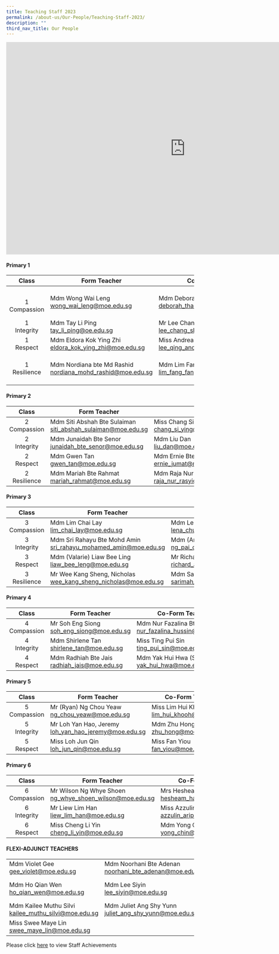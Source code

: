 ```yaml
---
title: Teaching Staff 2023
permalink: /about-us/Our-People/Teaching-Staff-2023/
description: ""
third_nav_title: Our People
---
```

<iframe allowfullscreen="true" height="569" width="960" frameborder="0" src="https://docs.google.com/presentation/d/e/2PACX-1vRWp0S1jsK3BE-OXvwOAUd_44LqfQZ8DVU8gCJoAhUwdqZ5yyJKF4Gh4CipF6I20wjIPzo8GiFQSkgF/embed?start=false&amp;loop=false&amp;delayms=3000"></iframe>

#### **Primary 1**

|Class|Form Teacher|Co-Form Teacher| Co-Form Teacher|
|:--:|--|--|--|
|<br>1 <br>Compassion| Mdm Wong Wai Leng <br> wong_wai_leng@moe.edu.sg | Mdm Deborah Tham Lai Mei<br>deborah_tham_lai_mei@moe.edu.sg|Mdm Noorasmaedah Bte Ahmad<br> noorasmaedah_ahmad@moe.edu.sg <br>Mdm Ho Qian Wen<br>ho_qian_wen@moe.edu.sg |
|1<br>Integrity| Mdm Tay Li Ping<br>tay_li_ping@oe.edu.sg   | Mr Lee Chang Sheng, Jansen<br>lee_chang_sheng_jansen@moe.edu.sg | Mdm Saraswathi D/O Valliappan<br> saraswathi_valliappan@moe.edu.sg |
|1<br>Respect|Mdm Eldora Kok Ying Zhi<br>eldora_kok_ying_zhi@moe.edu.sg | Miss Andrea Lee Qing<br> lee_qing_andrea@moe.edu.sg|Mdm Ong Su Hui<br>ong_su_hui@moe.edu.sg|
|1<br>Resilience |  Mdm Nordiana bte Md Rashid<br>nordiana_mohd_rashid@moe.edu.sg| Mdm Lim Fang Fang<br>lim_fang_fang@moe.edu.sg | Mdm Liu Yan<br> liu_yan@moe.edu.sg <br>Mdm Ong Wee Fern (Jermaine)<br>ong_wee_fern@moe.edu.sg|

#### **Primary 2**

|Class|Form Teacher|Co-Form Teacher| Co-Form Teacher|
|:--:|--|--|--|
|2<br>Compassion| Mdm Siti Abshah Bte Sulaiman<br>siti_abshah_sulaiman@moe.edu.sg  |Miss Chang Si Ying<br>chang_si_ying@moe.edu.sg|Mdm Chia Lee Eng<br>chia_lee_eng@moe.edu.sg |
|2<br>Integrity| Mdm Junaidah Bte Senor junaidah_bte_senor@moe.edu.sg | Mdm Liu Dan<br>liu_dan@moe.edu.sg <br> | Mdm Alicia Ngo Phew Ling<br>alicia_ngo_phew_ling@moe.edu.sg|
|2<br>Respect| Mdm Gwen Tan<br>gwen_tan@moe.edu.sg|Mdm Ernie Bte Jumat<br>ernie_jumat@moe.edu.sg| Mdm Hafizah Beevi binti Abdul Basit<br>hafizah_beevi_abdul_basit@moe.edu.sg|
|2<br>Resilience| Mdm Mariah Bte Rahmat<br>mariah_rahmat@moe.edu.sg | Mdm Raja Nur Rasyidah Bte Raja Kamarul Bahrin<br>raja_nur_rasyidah_raja_kamarul_bahrin@moe.edu.sg| Mdm Adelene Tan Tse Hui <br>tan_tse_hui_adelene@moe.edu.sg|

#### **Primary 3**

|Class|Form Teacher|Co-Form Teacher| 
|:--:|--|--|
|3<br>Compassion|Mdm Lim Chai Lay<br>lim_chai_lay@moe.edu.sg| Mdm Lena Chua Siao Yen<br>lena_chua_siao_yen@moe.edu.sg |  |
|3<br>Integrity|Mdm Sri Rahayu Bte Mohd Amin<br>sri_rahayu_mohamed_amin@moe.edu.sg | Mdm (Angie) Ng Pai Chen <br>ng_pai_chen@moe.edu.sg |
|3<br>Respect|Mdm (Valarie) Liaw Bee Ling<br>liaw_bee_leng@moe.edu.sg |Mr Richard S/O Arokiasamy<br>richard_arokiasamy@moe.edu.sg| 
| 3<br> Resilience| Mr Wee Kang Sheng, Nicholas<br>wee_kang_sheng_nicholas@moe.edu.sg| Mdm Sarimah Bte Mohd Noor<br>sarimah_mohamad_noor@moe.edu.sg

#### **Primary 4**

|Class|Form Teacher|Co-Form Teacher| 
|:--:|--|--|
|4<br>Compassion|Mr Soh Eng Siong<br>soh_eng_siong@moe.edu.sg | Mdm Nur Fazalina Bte Hussin <br>nur_fazalina_hussin@moe.edu.sg| 
|4<br>Integrity| Mdm Shirlene Tan <br>shirlene_tan@moe.edu.sg| Miss Ting Pui Sin<br>ting_pui_sin@moe.edu.sg | 
|4<br>Respect| Mdm Radhiah Bte Jais <br>radhiah_jais@moe.edu.sg | Mdm Yak Hui Hwa (Seetoh)<br>yak_hui_hwa@moe.edu.sg | 

#### **Primary 5**

|Class|Form Teacher|Co-Form Teacher| Co-Form Teacher|
|:--:|--|--|--|
|5<br>Compassion|Mr (Ryan) Ng Chou Yeaw<br>ng_chou_yeaw@moe.edu.sg| Miss Lim Hui Khooh<br>lim_hui_khooh@moe.edu.sg| Mrs Stephanie Thoo <br>stephanie_thoo@moe.edu.sg|
|5<br>Integrity|Mr Loh Yan Hao, Jeremy<br>loh_yan_hao_jeremy@moe.edu.sg        | Mdm Zhu Hong<br>zhu_hong@moe.edu.sg| Mdm Rufaidah Bte Ismail<br>rufaidah_ismail@moe.edu.sg|
|5<br>Respect|Miss Loh Jun Qin<br>loh_jun_qin@moe.edu.sg | Miss Fan Yiou<br>fan_yiou@moe.edu.sg | Mr Mohamad Fazlee Bin Sabari<br>mohamad_fazlee_sabari@moe.edu.sg|

#### **Primary 6**

|Class|Form Teacher|Co-Form Teacher| Co-Form Teacher|
|:--:|--|--|--|
|6<br>Compassion|Mr Wilson Ng Whye Shoen<br>ng_whye_shoen_wilson@moe.edu.sg   | Mrs Hesheam Hashim<br>hesheam_hashim@moe.edu.sg| Mdm Neo Bee Leng<br>neo_bee_leng@moe.edu.sg |
|6<br>Integrity|Mr Liew Lim Han<br>liew_lim_han@moe.edu.sg  |Miss Azzulin Bte Aripin<br>azzulin_aripin@moe.edu.sg|Mdm (Amanda) Lin Weijia<br>lin_weijia@moe.edu.sg|
|6<br>Respect|Miss Cheng Li Yin<br>cheng_li_yin@moe.edu.sg | Mdm Yong Chin<br>yong_chin@moe.edu.sg | Mdm Hajerah Beevi D/O Kutus           <br>hajerah_beevi_kutus@moe.edu.sg        |

#### **FLEXI-ADJUNCT TEACHERS**

| | | | |
|--|--|--|--|
| Mdm Violet Gee<br>gee_violet@moe.edu.sg | Mdm Noorhani Bte Adenan<br>noorhani_bte_adenan@moe.edu.sg | Mdm Nazli Binti Mat Ali<br>nazli_mat_ali@moe.edu.sg    |
| Mdm Ho Qian Wen<br>ho_qian_wen@moe.edu.sg| Mdm Lee Siyin <br>lee_siyin@moe.edu.sg| Mdm Ong Wee Fern (Jermaine)<br>ong_wee_fern@moe.edu.sg |
|Mdm Kailee Muthu Silvi<br>kailee_muthu_silvi@moe.edu.sg | Mdm Juliet Ang Shy Yunn<br>juliet_ang_shy_yunn@moe.edu.sg | Mdm Tan Ai Fang<br>tan_ai_fang@moe.edu.sg|
|Miss Swee Maye Lin swee_maye_lin@moe.edu.sg| | |






Please click [here](/Staff-Achievements/) to view Staff Achievements